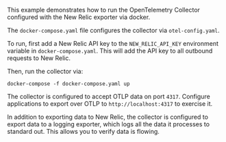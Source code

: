 This example demonstrates how to run the OpenTelemetry Collector configured with the New Relic exporter via docker.

The `docker-compose.yaml` file configures the collector via `otel-config.yaml`.

To run, first add a New Relic API key to the `NEW_RELIC_API_KEY` environment variable in `docker-compose.yaml`. This will add the API key to all outbound requests to New Relic.

Then, run the collector via:

```shell
docker-compose -f docker-compose.yaml up
```

The collector is configured to accept OTLP data on port `4317`. Configure applications to export over OTLP to `http://localhost:4317` to exercise it.

In addition to exporting data to New Relic, the collector is configured to export data to a logging exporter, which logs all the data it processes to standard out. This allows you to verify data is flowing.